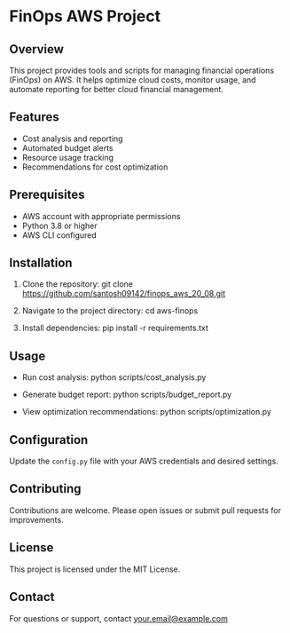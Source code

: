 # FinOps AWS Project

## Overview

This project provides tools and scripts for managing financial operations (FinOps) on AWS. It helps optimize cloud costs, monitor usage, and automate reporting for better cloud financial management.

## Features

- Cost analysis and reporting
- Automated budget alerts
- Resource usage tracking
- Recommendations for cost optimization

## Prerequisites

- AWS account with appropriate permissions
- Python 3.8 or higher
- AWS CLI configured

## Installation

1. Clone the repository:
    git clone https://github.com/santosh09142/finops_aws_20_08.git

2. Navigate to the project directory:
    cd aws-finops

3. Install dependencies:
    pip install -r requirements.txt

## Usage

- Run cost analysis:
  python scripts/cost_analysis.py

- Generate budget report:
  python scripts/budget_report.py

- View optimization recommendations:
  python scripts/optimization.py

## Configuration

Update the `config.py` file with your AWS credentials and desired settings.

## Contributing

Contributions are welcome. Please open issues or submit pull requests for improvements.

## License

This project is licensed under the MIT License.

## Contact

For questions or support, contact your.email@example.com